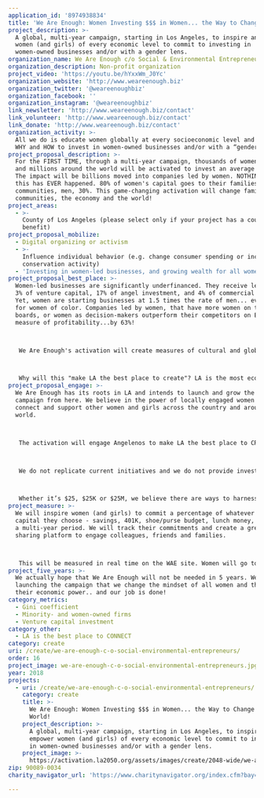 ```yaml
---
application_id: '8974938834'
title: 'We Are Enough: Women Investing $$$ in Women... the Way to Change the World!'
project_description: >-
  A global, multi-year campaign, starting in Los Angeles, to inspire and empower
  women (and girls) of every economic level to commit to investing in
  women-owned businesses and/or with a gender lens.
organization_name: We Are Enough c/o Social & Environmental Entrepreneurs
organization_description: Non-profit organization
project_video: 'https://youtu.be/hYxxWm_J0Yc'
organization_website: 'http://www.weareenough.biz'
organization_twitter: '@weareenoughbiz'
organization_facebook: ''
organization_instagram: '@weareenoughbiz'
link_newsletter: 'http://www.weareenough.biz/contact'
link_volunteer: 'http://www.weareenough.biz/contact'
link_donate: 'http://www.weareenough.biz/contact'
organization_activity: >-
  All we do is educate women globally at every socioeconomic level and age on
  WHY and HOW to invest in women-owned businesses and/or with a “gender lens”.
project_proposal_description: >-
  For the FIRST TIME, through a multi-year campaign, thousands of women in LA
  and millions around the world will be activated to invest an average of $1000.
  The impact will be billions moved into companies led by women. NOTHING like
  this has EVER happened. 80% of women's capital goes to their families &
  communities, men, 30%. This game-changing activation will change families,
  communities, the economy and the world!
project_areas:
  - >-
    County of Los Angeles (please select only if your project has a countywide
    benefit)
project_proposal_mobilize:
  - Digital organizing or activism
  - >-
    Influence individual behavior (e.g. change consumer spending or increase
    conservation activity)
  - 'Investing in women-led businesses, and growing wealth for all women'
project_proposal_best_place: >-
  Women-led businesses are significantly underfinanced. They receive less than
  3% of venture capital, 17% of angel investment, and 4% of commercial loans.
  Yet, women are starting businesses at 1.5 times the rate of men... even faster
  for women of color. Companies led by women, that have more women on their
  boards, or women as decision-makers outperform their competitors on EVERY
  measure of profitability...by 63%!



   We Are Enough's activation will create measures of cultural and global economic influence by changing women's mindsets. Women do not consider themselves investors and are passive with their investments BUT women control or influence 75% of consumer discretionary spending around the globe. After four sold-out and successful pilot events (which included surveys) in LA proved women were eager to learn how to activate their economic power, we concluded that we could reach all women in LA County. Where LA goes, so goes the country and the world... so it's the perfect place to launch and pilot our new global campaign.



   Why will this "make LA the best place to create"? LA is the most economically unequal place in the country. Women reinvest more of their capital back into their communities than men... by 50% more. If we really want our region to be the best place to create, we need to remove the inequities. This is what women will do if they have more wealth and their businesses more financial support. Our campaign will build wealth for all women and teach our girls to do the same.
project_proposal_engage: >-
  We Are Enough has its roots in LA and intends to launch and grow the global
  campaign from here. We believe in the power of locally engaged women to
  connect and support other women and girls across the country and around the
  world.



   The activation will engage Angelenos to make LA the best place to CREATE by encouraging participation in investing in women-owned businesses. This will be done through a PSA/video, social media, marketing campaign, and partners locally and around the world. The weareenough.biz website will house the investing challenge and directory of investment destinations.



   We do not replicate current initiatives and we do not provide investment advice or direct investments to individual companies. We do curate all the best options and make it easy for women to decide what’s right for them, based on their risk tolerance, level of participation, economic reality, investment amount, etc.



   Whether it’s $25, $25K or $25M, we believe there are ways to harness women’s investing power and align their investments with personal values and generate wealth... And a tangible way to impact LA women entrepreneurs, their businesses, and communities.
project_measure: >-
  We will inspire women (and girls) to commit a percentage of whatever amount of
  capital they choose - savings, 401K, shoe/purse budget, lunch money, etc over
  a multi-year period. We will track their commitments and create a great
  sharing platform to engage colleagues, friends and families.



   This will be measured in real time on the WAE site. Women will go to the site and enter their pledge. We will also encourage woke men to tell their daughters, sisters, mothers, wives to do the same.
project_five_years: >-
  We actually hope that We Are Enough will not be needed in 5 years. We hope by
  launching the campaign that we change the mindset of all women and they know
  their economic power.. and our job is done!
category_metrics:
  - Gini coefficient
  - Minority- and women-owned firms
  - Venture capital investment
category_other:
  - LA is the best place to CONNECT
category: create
uri: /create/we-are-enough-c-o-social-environmental-entrepreneurs/
order: 16
project_image: we-are-enough-c-o-social-environmental-entrepreneurs.jpg
year: 2018
projects:
  - uri: /create/we-are-enough-c-o-social-environmental-entrepreneurs/
    category: create
    title: >-
      We Are Enough: Women Investing $$$ in Women... the Way to Change the
      World!
    project_description: >-
      A global, multi-year campaign, starting in Los Angeles, to inspire and
      empower women (and girls) of every economic level to commit to investing
      in women-owned businesses and/or with a gender lens.
    project_image: >-
      https://activation.la2050.org/assets/images/create/2048-wide/we-are-enough-c-o-social-environmental-entrepreneurs.jpg
zip: 90089-0034
charity_navigator_url: 'https://www.charitynavigator.org/index.cfm?bay=search.profile&ein=954116679'

---
```

